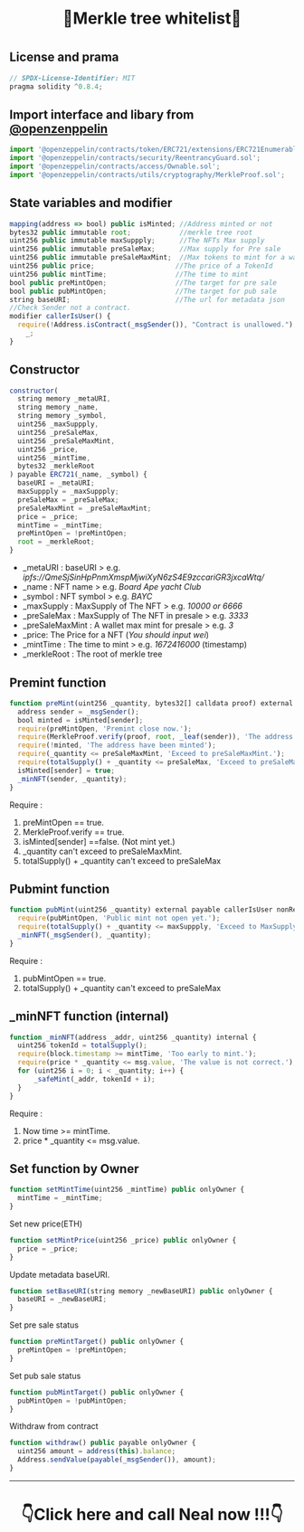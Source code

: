 <h1 align="center">🤖Merkle tree whitelist🤖<h1/>

## License and prama 
```js
// SPDX-License-Identifier: MIT
pragma solidity ^0.8.4;
```
## Import interface and libary from [@openzenppelin](https://github.com/OpenZeppelin/openzeppelin-contracts)
```js
import '@openzeppelin/contracts/token/ERC721/extensions/ERC721Enumerable.sol';
import '@openzeppelin/contracts/security/ReentrancyGuard.sol';
import '@openzeppelin/contracts/access/Ownable.sol';
import '@openzeppelin/contracts/utils/cryptography/MerkleProof.sol';
```
## State variables and modifier
```js
mapping(address => bool) public isMinted; //Address minted or not
bytes32 public immutable root;            //merkle tree root
uint256 public immutable maxSuppply;      //The NFTs Max supply
uint256 public immutable preSaleMax;      //Max supply for Pre sale
uint256 public immutable preSaleMaxMint;  //Max tokens to mint for a wallet in pre sale 
uint256 public price;                    //The price of a TokenId
uint256 public mintTime;                 //The time to mint
bool public preMintOpen;                 //The target for pre sale
bool public pubMintOpen;                 //The target for pub sale
string baseURI;                          //The url for metadata json
//Check Sender not a contract.
modifier callerIsUser() {
  require(!Address.isContract(_msgSender()), "Contract is unallowed.");
    _;
}
```
## Constructor
```js
constructor(
  string memory _metaURI,
  string memory _name,
  string memory _symbol,
  uint256 _maxSuppply,
  uint256 _preSaleMax,
  uint256 _preSaleMaxMint,
  uint256 _price,
  uint256 _mintTime,
  bytes32 _merkleRoot
) payable ERC721(_name, _symbol) {
  baseURI = _metaURI;
  maxSuppply = _maxSuppply;
  preSaleMax = _preSaleMax;
  preSaleMaxMint = _preSaleMaxMint;
  price = _price;
  mintTime = _mintTime;
  preMintOpen = !preMintOpen;
  root = _merkleRoot;
}

```
* _metaURI : baseURI > e.g. _ipfs://QmeSjSinHpPnmXmspMjwiXyN6zS4E9zccariGR3jxcaWtq/_
* _name : NFT name > e.g. _Board Ape yacht Club_
* _symbol : NFT symbol > e.g. _BAYC_
* _maxSupply : MaxSupply of The NFT > e.g. _10000 or 6666_
* _preSaleMax : MaxSupply of The NFT in presale > e.g. _3333_
* _preSaleMaxMint : A wallet max mint for presale > e.g. _3_
* _price: The Price for a NFT (_You should input wei_)
* _mintTime : The time to mint > e.g. _1672416000_ (timestamp)
* _merkleRoot : The root of merkle tree

## Premint function
```js
function preMint(uint256 _quantity, bytes32[] calldata proof) external payable nonReentrant callerIsUser {
  address sender = _msgSender();
  bool minted = isMinted[sender];
  require(preMintOpen, 'Premint close now.');
  require(MerkleProof.verify(proof, root, _leaf(sender)), 'The address not in whitelist.');
  require(!minted, 'The address have been minted');
  require(_quantity <= preSaleMaxMint, 'Exceed to preSaleMaxMint.');
  require(totalSupply() + _quantity <= preSaleMax, 'Exceed to preSaleMax.');
  isMinted[sender] = true;
  _minNFT(sender, _quantity);
}
```
Require :
1. preMintOpen == true.
2. MerkleProof.verify == true.
3. isMinted[sender] ==false. (Not mint yet.)
4. _quantity can't exceed to preSaleMaxMint.
5. totalSupply() + _quantity can't exceed to preSaleMax 

## Pubmint function
```js
function pubMint(uint256 _quantity) external payable callerIsUser nonReentrant {
  require(pubMintOpen, 'Public mint not open yet.');
  require(totalSupply() + _quantity <= maxSuppply, 'Exceed to MaxSupply');
  _minNFT(_msgSender(), _quantity);
}
```
Require :
1. pubMintOpen == true.
2. totalSupply() + _quantity can't exceed to preSaleMax 

## _minNFT function (internal)
```js
function _minNFT(address _addr, uint256 _quantity) internal {
  uint256 tokenId = totalSupply();
  require(block.timestamp >= mintTime, 'Too early to mint.');
  require(price * _quantity <= msg.value, 'The value is not correct.');
  for (uint256 i = 0; i < _quantity; i++) {
      _safeMint(_addr, tokenId + i);
  }
}
```
Require :
1. Now time >= mintTime.
2. price * _quantity <= msg.value.

## Set function by Owner 
```js
function setMintTime(uint256 _mintTime) public onlyOwner {
  mintTime = _mintTime;
}
```
Set new price(ETH)
```js
function setMintPrice(uint256 _price) public onlyOwner {
  price = _price;
}
```
Update metadata baseURI.
```js
function setBaseURI(string memory _newBaseURI) public onlyOwner {
  baseURI = _newBaseURI;
}
```
Set pre sale status
```js
function preMintTarget() public onlyOwner {
  preMintOpen = !preMintOpen;
}
```
Set pub sale status
```js
function pubMintTarget() public onlyOwner {
  pubMintOpen = !pubMintOpen;
}
```
Withdraw from contract
```js
function withdraw() public payable onlyOwner {
  uint256 amount = address(this).balance;
  Address.sendValue(payable(_msgSender()), amount);
}
```
---
<div>
  <h1 align="center">👇Click here and call Neal now !!!👇</h1>
  <a href="https://linktr.ee/evileye0666" target="_blank"><img src="../../Images/betterCallNeal.png" alt=""></a>
</div>

